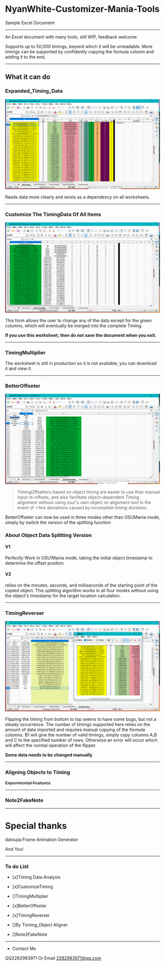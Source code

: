 # NyanWhite-Customizer-Mania-Tools
Sample Excel Document

---

An Excel document with many tools, still WIP, feedback welcome.

Supports up to 50,000 timings, beyond which it will be unreadable. More timings can be supported by confidently copying the formula column and adding it to the end.

---

## What it can do

### Expanded_Timing_Data

![image-20221120132806212](1.png)

Reads data more clearly and exists as a dependency on all worksheets.

---

### Customize The TimingData Of All Items

![image-20221120133045504](2.png)

This form allows the user to change any of the data except for the green columns, which will eventually be merged into the complete Timing.

**If you use this worksheet, then do not save the document when you exit.**

---

### TimingMultiplier

The worksheet is still in production so it is not available, you can download it and view it.

---

### BetterOffseter

![image-20221120133831353](3.png)

> TimingOffsetters based on object timing are easier to use than manual input re-offsets, and also facilitate object-dependent Timing alignment without using osu!'s own object re-alignment tool in the event of >1ms deviations caused by incomplete timing divisions.

BetterOffseter can now be used in three modes other than OSUMania mode, simply by switch the version of the splitting function

### About Object Data Splitting Version

#### V1

Perfectly Work In OSU!Mania mode, taking the initial object timestamp to determine the offset position.

#### V2

relies on the minutes, seconds, and milliseconds of the starting point of the copied object. This splitting algorithm works in all four modes without using the object's timestamp for the target location calculation.

---

### TimingReverser

![image-20221120134541400](4.png)

Flipping the timing from bottom to top seems to have some bugs, but not a steady occurrence. The number of timings supported here relies on the amount of data imported and requires manual copying of the formula columns. B1 will give the number of valid timings, simply copy columns A,B and C to the specified number of rows. Otherwise an error will occur which will affect the normal operation of the flipper.

**Some data needs to be changed manually**

---

### Aligning Objects to Timing

~~Experimental Features~~

---

### Note2FakeNote

---

# Special thanks

datoujia:Frame Animation Generator

And You!

---

### To do List

- [x]Timing Data Analysis

- [x]CustomizeTiming

- []TimingMultiplier

- [x]BetterOffseter

- [x]TimingReverser

- []By Timimg_Object Aligner

- []Note2FakeNote

---

- Contact Me

QQ2282983971 Or Email 2282983971@qq.com
